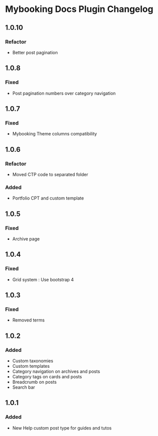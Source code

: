 # Mybooking Docs Plugin Changelog

## 1.0.10

### Refactor
- Better post pagination

## 1.0.8

### Fixed
- Post pagination numbers over category navigation

## 1.0.7

### Fixed
- Mybooking Theme columns compatibility

## 1.0.6

### Refactor
- Moved CTP code to separated folder

### Added
- Portfolio CPT and custom template

## 1.0.5

### Fixed
- Archive page

## 1.0.4

### Fixed
- Grid system : Use bootstrap 4

## 1.0.3

### Fixed
- Removed terms

## 1.0.2

### Added
- Custom taxonomies
- Custom templates
- Category navigation on archives and posts
- Category tags on cards and posts
- Breadcrumb on posts
- Search bar

## 1.0.1

### Added
- New Help custom post type for guides and tutos

